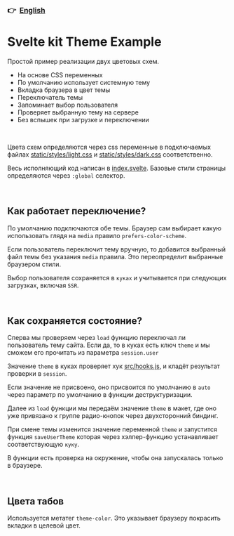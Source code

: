 ### 👉  [English](README.md)
# Svelte kit Theme Example

Простой пример реализации двух цветовых схем.

- На основе CSS переменных
- По умолчанию использует системную тему
- Вкладка браузера в цвет темы
- Переключатель темы
- Запоминает выбор пользователя
- Проверяет выбранную тему на сервере
- Без вспышек при загрузке и переключении

<br>

Цвета схем определяются через css переменные в подключаемых файлах [static/styles/light.css](static/styles/light.css) и [static/styles/dark.css](static/styles/dark.css) соответственно.

Весь исполняющий код написан в [index.svelte](src/routes/index.svelte). Базовые стили страницы определяются через `:global` селектор.

<br>

## Как работает переключение?
По умолчанию подключаются обе темы. Браузер сам выбирает какую использовать глядя на `media` правило `prefers-color-scheme`.

Если пользователь переключит тему вручную, то добавится выбранный файл темы без указания `media` правила. Это переопределит выбранные браузером стили.

Выбор пользователя сохраняется в `куках` и учитывается при следующих загрузках, включая `SSR`.

<br>

## Как сохраняется состояние?
Сперва мы проверяем через `load` функцию переключал ли пользователь тему сайта. Если да, то в куках есть ключ `theme` и мы сможем его прочитать из параметра `session.user`

Значение `theme` в куках проверяет хук [src/hooks.js](src/hooks.js), и кладёт результат проверки в `session`.

Если значение не присвоено, оно присвоится по умолчанию в `auto` через параметр по умолчанию в функции деструктуризации.

Далее из `load` функции мы передаём значение `theme` в макет, где оно уже привязано к группе радио-кнопок через двухсторонний биндинг.

При смене темы изменится значение переменной `theme` и запустится функция `saveUserTheme` которая через хэлпер-функцию устанавливает соответствующую `куку`.

В функции есть проверка на окружение, чтобы она запускалась только в браузере.

<br>

## Цвета табов
Используется метатег `theme-color`. Это указывает браузеру покрасить вкладки в целевой цвет.
